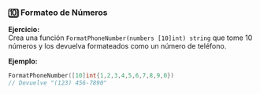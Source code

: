 ### **🔟 Formateo de Números**
**Ejercicio:**  
Crea una función `FormatPhoneNumber(numbers [10]int) string` que tome 10 números y los devuelva formateados como un número de teléfono.  

**Ejemplo:**  
```go
FormatPhoneNumber([10]int{1,2,3,4,5,6,7,8,9,0}) 
// Devuelve "(123) 456-7890"
```
